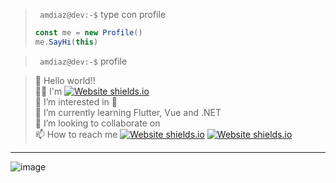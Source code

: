 > ` amdiaz@dev:-$` type con profile
>   ``` ts
>   const me = new Profile()
>   me.SayHi(this)
>   ```

> ` amdiaz@dev:-$` profile 

> 🖖 Hello world!!<br>
> 🐱‍🚀 I'm [![Website shields.io](https://img.shields.io/badge/Amdiaz-😉-green.svg)](https://antoniomdm.dev/)<br>
> 👀 I’m interested in 🖖<br>
> 🌱 I’m currently learning Flutter, Vue and .NET <br>
> 💞️ I’m looking to collaborate on <br>
> 📫 How to reach me [![Website shields.io](https://img.shields.io/badge/xenxi%230708-5865F2.svg?logo=discord&logoColor=white)](https://antoniomdm.dev/) [![Website shields.io](https://img.shields.io/badge/antoniom.diaz.moreno-EA4335.svg?logo=gmail&logoColor=white)](mailto:antoniom.diaz.moreno@gmail.com) <br>
---
![image](https://hits.seeyoufarm.com/api/count/incr/badge.svg?url=https%3A%2F%2Fgithub.com%2Fxenxi1212%2Fhit-counter) 
<!-- ![image](https://github-readme-stats.vercel.app/api/top-langs/?username=xenxi)  -->
<!-- 
![image](https://github-profile-summary-cards.vercel.app/api/cards/profile-details?username=xenxi) <br>
![image](https://github-readme-stats-git-masterrstaa-rickstaa.vercel.app/api?username=xenxi)
 -->
